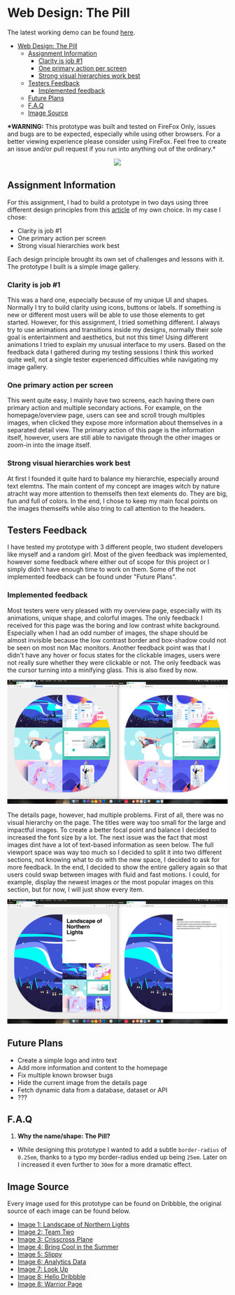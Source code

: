 # Web Design: The Pill

The latest working demo can be found [here](https://jamerrone.github.io/web-design/dist/index.html).

<!-- TOC -->

* [Web Design: The Pill](#web-design-the-pill)
  * [Assignment Information](#assignment-information)
    * [Clarity is job #1](#clarity-is-job-1)
    * [One primary action per screen](#one-primary-action-per-screen)
    * [Strong visual hierarchies work best](#strong-visual-hierarchies-work-best)
  * [Testers Feedback](#testers-feedback)
    * [Implemented feedback](#implemented-feedback)
  * [Future Plans](#future-plans)
  * [F.A.Q](#faq)
  * [Image Source](#image-source)

<!-- /TOC -->

**\*WARNING:** This prototype was built and tested on FireFox Only, issues and bugs are to be expected, especially while using other browsers. For a better viewing experience please consider using FireFox. Feel free to create an issue and/or pull request if you run into anything out of the ordinary.\*

<p align="center">
  <img src="./cover.gif"/>
</p>

## Assignment Information

For this assignment, I had to build a prototype in two days using three different design principles from this [article](http://bokardo.com/principles-of-user-interface-design/) of my own choice. In my case I chose:

* Clarity is job #1
* One primary action per screen
* Strong visual hierarchies work best

Each design principle brought its own set of challenges and lessons with it. The prototype I built is a simple image gallery.

### Clarity is job #1

This was a hard one, especially because of my unique UI and shapes. Normally I try to build clarity using icons, buttons or labels. If something is new or different most users will be able to use those elements to get started. However, for this assignment, I tried something different. I always try to use animations and transitions inside my designs, normally their sole goal is entertainment and aesthetics, but not this time! Using different animations I tried to explain my unusual interface to my users. Based on the feedback data I gathered during my testing sessions I think this worked quite well, not a single tester experienced difficulties while navigating my image gallery.

### One primary action per screen

This went quite easy, I mainly have two screens, each having there own primary action and multiple secondary actions. For example, on the homepage/overview page, users can see and scroll trough multiples images, when clicked they expose more information about themselves in a separated detail view. The primary action of this page is the information itself, however, users are still able to navigate through the other images or zoom-in into the image itself.

### Strong visual hierarchies work best

At first I founded it quite hard to balance my hierarchie, especially around text elemtns. The main content of my concept are images witch by nature atracht way more attention to themselfs then text elements do. They are big, fun and full of colors. In the end, I chose to keep my main focal points on the images themselfs while also tring to call attention to the headers.

## Testers Feedback

I have tested my prototype with 3 different people, two student developers like myself and a random girl. Most of the given feedback was implemented, however some feedback where either out of scope for this project or I simply didn't have enough time to work on them. Some of the not implemented feedback can be found under "Future Plans".

### Implemented feedback

Most testers were very pleased with my overview page, especially with its animations, unique shape, and colorful images. The only feedback I received for this page was the boring and low contrast white background. Especially when I had an odd number of images, the shape should be almost invisible because the low contrast border and box-shadow could not be seen on most non Mac monitors. Another feedback point was that I didn't have any hover or focus states for the clickable images, users were not really sure whether they were clickable or not. The only feedback was the cursor turning into a minifying glass. This is also fixed by now.

![Feedback 1](./feedback1.png)

The details page, however, had multiple problems. First of all, there was no visual hierarchy on the page. The titles were way too small for the large and impactful images. To create a better focal point and balance I decided to increased the font size by a lot. The next issue was the fact that most images dint have a lot of text-based information as seen below. The full viewport space was way too much so I decided to split it into two different sections, not knowing what to do with the new space, I decided to ask for more feedback. In the end, I decided to show the entire gallery again so that users could swap between images with fluid and fast motions. I could, for example, display the newest images or the most popular images on this section, but for now, I will just show every item.

![Feedback 2](./feedback2.png)

## Future Plans

* Create a simple logo and intro text
* Add more information and content to the homepage
* Fix multiple known browser bugs
* Hide the current image from the details page
* Fetch dynamic data from a database, dataset or API
* ???

## F.A.Q

1.  **Why the name/shape: The Pill?**

* While designing this prototype I wanted to add a subtle `border-radius` of `0.25em`, thanks to a typo my border-radius ended up being `25em`. Later on I increased it even further to `30em` for a more dramatic effect.

## Image Source

Every image used for this prototype can be found on Dribbble, the original source of each image can be found below.

* [Image 1: Landscape of Northern Lights](https://dribbble.com/shots/4445673-Landscape-of-Northern-Lights)
* [Image 2: Team Two](https://dribbble.com/shots/4448926-Team-two)
* [Image 3: Crisscross Plane](https://dribbble.com/shots/4447459-Crisscross-Plane)
* [Image 4: Bring Cool in the Summer](https://dribbble.com/shots/4448757-Bring-cool-in-the-summer)
* [Image 5: Slippy](https://dribbble.com/shots/4447193-Slippy)
* [Image 6: Analytics Data](https://dribbble.com/shots/4449252-Analytics-Data)
* [Image 7: Look Up](https://dribbble.com/shots/4448800-Look-up)
* [Image 8: Hello Dribbble](https://dribbble.com/shots/4448351-Hello-Dribbble)
* [Image 8: Warrior Page](https://dribbble.com/shots/4448623-Warrior-Page)
